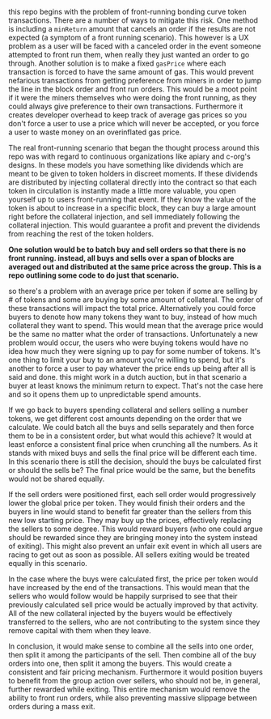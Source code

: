 

this repo begins with the problem of front-running bonding curve token transactions. There are a number of ways to mitigate this risk. One method is including a `minReturn` amount that cancels an order if the results are not expected (a symptom of a front running scenario). This however is a UX problem as a user will be faced with a canceled order in the event someone attempted to front run them, when really they just wanted an order to go through. Another solution is to make a fixed `gasPrice` where each transaction is forced to have the same amount of gas. This would prevent nefarious transactions from getting preference from miners in order to jump the line in the block order and front run orders. This would be a moot point if it were the miners themselves who were doing the front running, as they could always give preference to their own transactions. Furthermore it creates developer overhead to keep track of average gas prices so you don't force a user to use a price which will never be accepted, or you force a user to waste money on an overinflated gas price.

The real front-running scenario that began the thought process around this repo was with regard to continuous organizations like apiary and c-org's designs. In these models you have something like dividends which are meant to be given to token holders in discreet moments. If these dividends are distributed by injecting collateral directly into the contract so that each token in circulation is instantly made a little more valuable, you open yourself up to users front-running that event. If they know the value of the token is about to increase in a specific block, they can buy a large amount right before the collateral injection, and sell immediately following the collateral injection. This would guarantee a profit and prevent the dividends from reaching the rest of the token holders.

**One solution would be to batch buy and sell orders so that there is no front running. instead, all buys and sells over a span of blocks are averaged out and distributed at the same price across the group. This is a repo outlining some code to do just that scenario.**

so there's a problem with an average price per token if some are selling by # of tokens and some are buying by some amount of collateral. The order of these transactions will impact the total price. Alternatively you could force buyers to denote how many tokens they want to buy, instead of how much collateral they want to spend. This would mean that the average price would be the same no matter what the order of transactions. Unfortunately a new problem would occur, the users who were buying tokens would have no idea how much they were signing up to pay for some number of tokens. It's one thing to limit your buy to an amount you're willing to spend, but it's another to force a user to pay whatever the price ends up being after all is said and done. this might work in a dutch auction, but in that scenario a buyer at least knows the minimum return to expect. That's not the case here and so it opens them up to unpredictable spend amounts.

If we go back to buyers spending collateral and sellers selling a number tokens, we get different cost amounts depending on the order that we calculate. We could batch all the buys and sells separately and then force them to be in a consistent order, but what would this achieve? It would at least enforce a consistent final price when crunching all the numbers. As it stands with mixed buys and sells the final price will be different each time. In this scenario there is still the decision, should the buys be calculated first or should the sells be? The final price would be the same, but the benefits would not be shared equally.

If the sell orders were positioned first, each sell order would progressively lower the global price per token. They would finish their orders and the buyers in line would stand to benefit far greater than the sellers from this new low starting price. They may buy up the prices, effectively replacing the sellers to some degree. This would reward buyers (who one could argue should be rewarded since they are bringing money into the system instead of exiting). This might also prevent an unfair exit event in which all users are racing to get out as soon as possible. All sellers exiting would be treated equally in this scenario.

In the case where the buys were calculated first, the price per token would have increased by the end of the transactions. This would mean that the sellers who would follow would be happily surprised to see that their previously calculated sell price would be actually improved by that activity. All of the new collateral injected by the buyers would be effectively transferred to the sellers, who are not contributing to the system since they remove capital with them when they leave.

In conclusion, it would make sense to combine all the sells into one order, then split it among the participants of the sell. Then combine all of the buy orders into one, then split it among the buyers. This would create a consistent and fair pricing mechanism. Furthermore it would position buyers to benefit from the group action over sellers, who should not be, in general, further rewarded while exiting. This entire mechanism would remove the ability to front run orders, while also preventing massive slippage between orders during a mass exit.